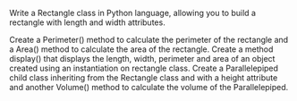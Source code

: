 Write a Rectangle class in Python language, allowing you to build a rectangle with length and width attributes.

Create a Perimeter() method to calculate the perimeter of the rectangle and a Area() method to calculate the area of the rectangle.
Create a method display() that displays the length, width, perimeter and area of an object created using an instantiation on rectangle class.
Create a Parallelepiped child class inheriting from the Rectangle class and with a height attribute and another Volume() method to calculate the volume of the Parallelepiped.